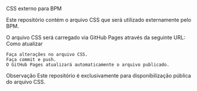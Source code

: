 CSS externo para BPM

Este repositório contém o arquivo CSS que será utilizado externamente pelo BPM.

O arquivo CSS será carregado via GitHub Pages através da seguinte URL:
Como atualizar

    Faça alterações no arquivo CSS.
    Faça commit e push.
    O GitHub Pages atualizará automaticamente o arquivo publicado.

Observação
Este repositório é exclusivamente para disponibilização pública do arquivo CSS.
